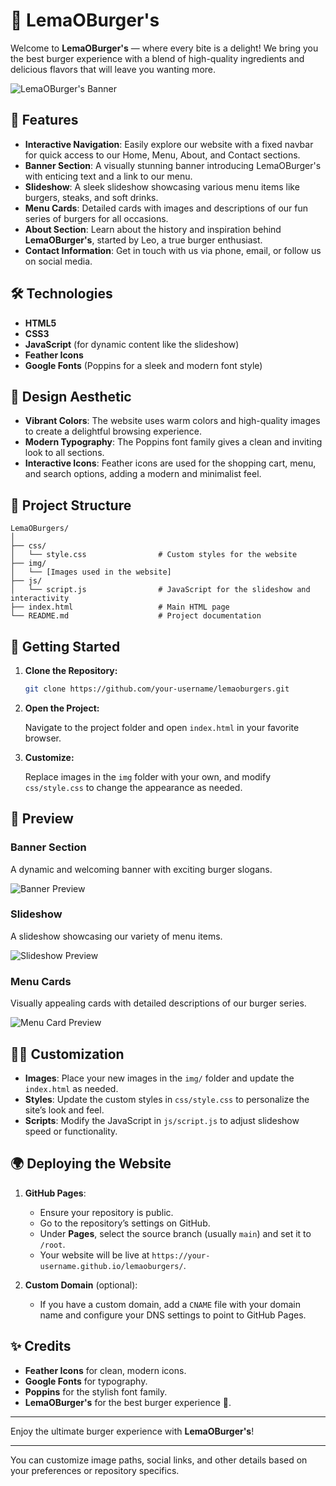 # 🍔 LemaOBurger's

Welcome to **LemaOBurger's** — where every bite is a delight! We bring you the best burger experience with a blend of high-quality ingredients and delicious flavors that will leave you wanting more.

![LemaOBurger's Banner](path_to_banner_image.png)

## 🌟 Features

- **Interactive Navigation**: Easily explore our website with a fixed navbar for quick access to our Home, Menu, About, and Contact sections.
- **Banner Section**: A visually stunning banner introducing LemaOBurger's with enticing text and a link to our menu.
- **Slideshow**: A sleek slideshow showcasing various menu items like burgers, steaks, and soft drinks.
- **Menu Cards**: Detailed cards with images and descriptions of our fun series of burgers for all occasions.
- **About Section**: Learn about the history and inspiration behind **LemaOBurger's**, started by Leo, a true burger enthusiast.
- **Contact Information**: Get in touch with us via phone, email, or follow us on social media.

## 🛠️ Technologies

- **HTML5**
- **CSS3**
- **JavaScript** (for dynamic content like the slideshow)
- **Feather Icons**
- **Google Fonts** (Poppins for a sleek and modern font style)

## 🎨 Design Aesthetic

- **Vibrant Colors**: The website uses warm colors and high-quality images to create a delightful browsing experience.
- **Modern Typography**: The Poppins font family gives a clean and inviting look to all sections.
- **Interactive Icons**: Feather icons are used for the shopping cart, menu, and search options, adding a modern and minimalist feel.

## 📁 Project Structure

```
LemaOBurgers/
│
├── css/
│   └── style.css                # Custom styles for the website
├── img/
│   └── [Images used in the website]
├── js/
│   └── script.js                # JavaScript for the slideshow and interactivity
├── index.html                   # Main HTML page
└── README.md                    # Project documentation
```

## 🚀 Getting Started

1. **Clone the Repository:**

   ```bash
   git clone https://github.com/your-username/lemaoburgers.git
   ```

2. **Open the Project:**

   Navigate to the project folder and open `index.html` in your favorite browser.

3. **Customize:**

   Replace images in the `img` folder with your own, and modify `css/style.css` to change the appearance as needed.

## 📸 Preview

### Banner Section
A dynamic and welcoming banner with exciting burger slogans.

![Banner Preview](path_to_banner_image.png)

### Slideshow
A slideshow showcasing our variety of menu items.

![Slideshow Preview](path_to_slideshow_image.png)

### Menu Cards
Visually appealing cards with detailed descriptions of our burger series.

![Menu Card Preview](path_to_menu_card_image.png)

## 🧑‍💻 Customization

- **Images**: Place your new images in the `img/` folder and update the `index.html` as needed.
- **Styles**: Update the custom styles in `css/style.css` to personalize the site’s look and feel.
- **Scripts**: Modify the JavaScript in `js/script.js` to adjust slideshow speed or functionality.

## 🌍 Deploying the Website

1. **GitHub Pages**:
   - Ensure your repository is public.
   - Go to the repository’s settings on GitHub.
   - Under **Pages**, select the source branch (usually `main`) and set it to `/root`.
   - Your website will be live at `https://your-username.github.io/lemaoburgers/`.

2. **Custom Domain** (optional):
   - If you have a custom domain, add a `CNAME` file with your domain name and configure your DNS settings to point to GitHub Pages.

## ✨ Credits

- **Feather Icons** for clean, modern icons.
- **Google Fonts** for typography.
- **Poppins** for the stylish font family.
- **LemaOBurger's** for the best burger experience 🍔.

---

Enjoy the ultimate burger experience with **LemaOBurger's**!

---

You can customize image paths, social links, and other details based on your preferences or repository specifics.
